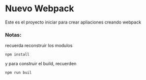 # Nuevo Webpack


Este es el proyecto iniciar para crear apliaciones creando webpack

### Notas:

recuerda reconstruir los modulos
```
npm install
```
y para construir el build, recuerden
```
npm run buil
````

